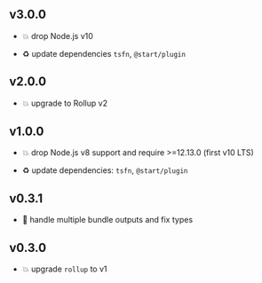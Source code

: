 ## v3.0.0

* 💥 drop Node.js v10

* ♻️ update dependencies `tsfn`, `@start/plugin`

## v2.0.0

* 💥 upgrade to Rollup v2

## v1.0.0

* 💥 drop Node.js v8 support and require >=12.13.0 (first v10 LTS)

* ♻️ update dependencies: `tsfn`, `@start/plugin`

## v0.3.1

* 🐞 handle multiple bundle outputs and fix types

## v0.3.0

* 💥 upgrade `rollup` to v1
